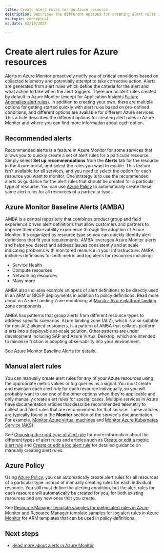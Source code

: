 ```yaml
---
title: Create alert rules for an Azure resource
description: Describes the different options for creating alert rules in Azure Monitor and where you can find more information about each option.
ms.topic: conceptual
ms.date: 02/16/2024

---
```


# Create alert rules for Azure resources

Alerts in Azure Monitor proactively notify you of critical conditions based on collected telemetry and potentially attempt to take corrective action. Alerts are generated from alert rules which define the criteria for the alert and what action to take when the alert triggers. There are no alert rules created by default in Azure Monitor (except for Application Insights [Failure Anomalies alert rules](./proactive-failure-diagnostics.md)). In addition to creating your own, there are multiple options for getting started quickly with alert rules based on pre-defined conditions, and different options are available for different Azure services. This article describes the different options for creating alert rules in Azure Monitor and where you can find more information about each option.

## Recommended alerts

Recommended alerts is a feature in Azure Monitor for some services that allows you to quickly create a set of alert rules for a particular resource. Simply select **Set up recommendations** from the **Alerts** tab for the resource in the Azure portal, and select the rules you want to enable. This feature isn't available for all services, and you need to select the option for each resource you want to monitor. One strategy is to use the recommended alerts as guidance for the alert rules that should be created for a particular type of resource. You can use [Azure Policy](#azure-policy) to automatically create these same alert rules for all resources of a particular type.

## Azure Monitor Baseline Alerts (AMBA)

AMBA is a central repository that combines product group and field experience driven alert definitions that allow customers and partners to improve their observability experience through the adoption of Azure Monitor. It's organized by resource type so you can quickly identify alert definitions that fit your requirements. AMBA leverages Azure Monitor alerts and helps you detect and address issues consistently and at scale indicating problems with monitored resource in your infrastructure. AMBA includes definitions for both metric and log alerts for resources including:

- Service Health
- Compute resources
- Networking resources
- Many more

AMBA also includes example snippets of alert definitions to be directly used in an ARM or BICEP deployments in addition to policy definitions. Read more about on Azure Landing Zone monitoring at [Monitor Azure platform landing zone components](/azure/cloud-adoption-framework/ready/landing-zone/design-area/management-monitor#azure-landing-zone-monitoring-guidance) .

AMBA has patterns that group alerts from different resource types to address specific scenarios. Azure landing zone (ALZ), which is also suitable for non-ALZ aligned customers, is a pattern of AMBA that collates platform alerts into a deployable at-scale solution. Other patterns are under development including SAP and Azure Virtual Desktop, which are intended to minimize friction in adopting observability into your environment. 

See [Azure Monitor Baseline Alerts](https://aka.ms/amba) for details.

## Manual alert rules

You can manually create alert rules for any of your Azure resources using the appropriate metric values or log queries as a signal. You must create and maintain each alert rule for each resource individually, so you will probably want to use one of the other options when they're applicable and only manually create alert rules for special cases. Multiple services in Azure have documentation articles that describe recommended telemetry to collect and alert rules that are recommended for that service. These articles are typically found in the **Monitor** section of the service's documentation. For example, [Monitor Azure virtual machines](/azure/virtual-machines/monitor-vm) and [Monitor Azure Kubernetes Service (AKS)](/azure/aks/monitor-aks).

See [Choosing the right type of alert rule](./alerts-types.md) for more information about the different types of alert rules and articles such as [Create or edit a metric alert rule](./alerts-create-metric-alert-rule.md) and [Create or edit a log alert rule](./alerts-create-log-alert-rule.md) for detailed guidance on manually creating alert rules.

## Azure Policy

Using [Azure Policy](/azure/governance/policy/overview), you can automatically create alert rules for all resources of a particular type instead of manually creating rules for each individual resource. You still must define the alerting condition, but the alert rules for each resource will automatically be created for you, for both existing resources and any new ones that you create.

See [Resource Manager template samples for metric alert rules in Azure Monitor](./resource-manager-alerts-metric.md) and [Resource Manager template samples for log alert rules in Azure Monitor](./resource-manager-alerts-log.md) for ARM templates that can be used in policy definitions.

## Next steps

- [Read more about alerts in Azure Monitor](./alerts-overview.md)